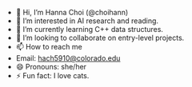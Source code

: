 - 👋 Hi, I’m Hanna Choi (@choihann)
- 👀 I’m interested in AI research and reading.
- 🌱 I’m currently learning C++ data structures.
- 💞️ I’m looking to collaborate on entry-level projects.
- 📫 How to reach me
-   Email: hach5910@colorado.edu
- 😄 Pronouns: she/her
- ⚡ Fun fact: I love cats.

<!---
choihann/choihann is a ✨ special ✨ repository because its `README.md` (this file) appears on your GitHub profile.
You can click the Preview link to take a look at your changes.
--->
